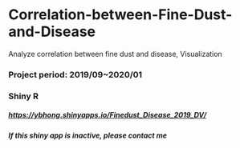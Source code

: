 # Correlation-between-Fine-Dust-and-Disease
Analyze correlation between fine dust and disease, Visualization


### Project period: 2019/09~2020/01

### Shiny R
##### https://ybhong.shinyapps.io/Finedust_Disease_2019_DV/
##### If this shiny app is inactive, please contact me

